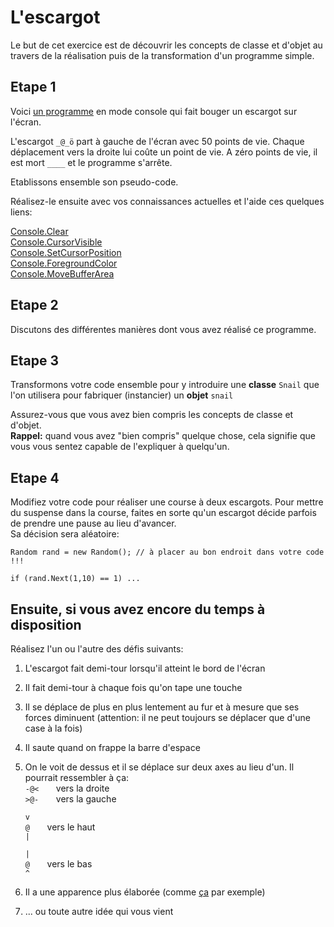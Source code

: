 # L'escargot

Le but de cet exercice est de découvrir les concepts de classe et d'objet au travers de la réalisation puis de la transformation d'un programme simple.

## Etape 1

Voici [un programme](../../assets/01-01-snail.zip) en mode console qui fait bouger un escargot sur l'écran.

L'escargot `_@_ö` part à gauche de l'écran avec 50 points de vie. Chaque déplacement vers la droite lui coûte un point de vie. A zéro points de vie, il est mort `____` et le programme s'arrête.

Etablissons ensemble son pseudo-code.

Réalisez-le ensuite avec vos connaissances actuelles et l'aide ces quelques liens:

[Console.Clear](https://learn.microsoft.com/en-us/dotnet/api/system.console.clear?view=net-6.0)  
[Console.CursorVisible](https://learn.microsoft.com/en-us/dotnet/api/system.console.cursorvisible?view=net-6.0)  
[Console.SetCursorPosition](https://learn.microsoft.com/en-us/dotnet/api/system.console.setcursorposition?view=net-6.0)  
[Console.ForegroundColor](https://learn.microsoft.com/en-us/dotnet/api/system.console.foregroundcolor?view=net-6.0)  
[Console.MoveBufferArea](https://learn.microsoft.com/en-us/dotnet/api/system.console.movebufferarea?view=net-6.0)  

## Etape 2

Discutons des différentes manières dont vous avez réalisé ce programme.

## Etape 3

Transformons votre code ensemble pour y introduire une **classe** `Snail` que l'on utilisera pour fabriquer (instancier) un **objet** `snail`

Assurez-vous que vous avez bien compris les concepts de classe et d'objet.  
**Rappel:** quand vous avez "bien compris" quelque chose, cela signifie que vous vous sentez capable de l'expliquer à quelqu'un.  

## Etape 4

Modifiez votre code pour réaliser une course à deux escargots. Pour mettre du suspense dans la course, faites en sorte qu'un escargot décide parfois de prendre une pause au lieu d'avancer.  
Sa décision sera aléatoire:
```
Random rand = new Random(); // à placer au bon endroit dans votre code !!!

if (rand.Next(1,10) == 1) ...

```
## Ensuite, si vous avez encore du temps à disposition

Réalisez l'un ou l'autre des défis suivants:

1. L'escargot fait demi-tour lorsqu'il atteint le bord de l'écran
1. Il fait demi-tour à chaque fois qu'on tape une touche
1. Il se déplace de plus en plus lentement au fur et à mesure que ses forces diminuent (attention: il ne peut toujours se déplacer que d'une case à la fois)
1. Il saute quand on frappe la barre d'espace
1. On le voit de dessus et il se déplace sur deux axes au lieu d'un. Il pourrait ressembler à ça:  
    `-@<` &nbsp; &nbsp; &nbsp; vers la droite  
    `>@-` &nbsp; &nbsp; &nbsp; vers la gauche   
      
    `v`    
    `@` &nbsp; &nbsp; &nbsp; vers le haut  
    `|`  
      
    `|`  
    `@` &nbsp; &nbsp; &nbsp; vers le bas  
    `^`    
1. Il a une apparence plus élaborée (comme [ça](https://art.ngfiles.com/thumbnails/923000/923088_full.png?f1560570321) par exemple)
1. ... ou toute autre idée qui vous vient